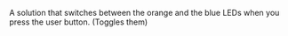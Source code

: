 A solution that switches between the orange and the blue LEDs when you press the user button. (Toggles them)
